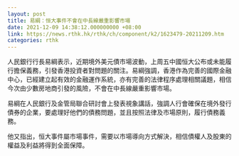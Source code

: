 ```yaml
---
layout: post
title: 易綱：恒大事件不會在中長線嚴重影響市場
date: 2021-12-09 14:38:12.000000000 +08:00
link: https://news.rthk.hk/rthk/ch/component/k2/1623479-20211209.htm
categories: rthk
---
```


人民銀行行長易綱表示，近期境外美元債市場波動，上周五中國恒大公布或未能履行擔保義務，引發香港投資者對問題的關注。易綱強調，香港作為完善的國際金融中心，已經建立起有效的金融運作系統，亦有完善的法律程序處理相關議題，相信今次由少數房地商引發的風險，不會在中長線嚴重影響市場。

易綱在人民銀行及金管局聯合研討會上發表視象講話，強調人行會確保在境外發行債券的企業，要處理好他們的債務問題，並且按照法律及市場原則，履行債務義務。

他又指出，恒大事件屬市場事件，需要以市場導向方式解決，相信債權人及股東的權益及利益將得到全面保障。
